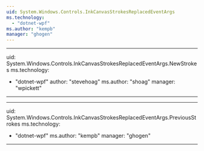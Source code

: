 ```yaml
---
uid: System.Windows.Controls.InkCanvasStrokesReplacedEventArgs
ms.technology: 
  - "dotnet-wpf"
ms.author: "kempb"
manager: "ghogen"
---
```


---
uid: System.Windows.Controls.InkCanvasStrokesReplacedEventArgs.NewStrokes
ms.technology: 
  - "dotnet-wpf"
author: "stevehoag"
ms.author: "shoag"
manager: "wpickett"
---

---
uid: System.Windows.Controls.InkCanvasStrokesReplacedEventArgs.PreviousStrokes
ms.technology: 
  - "dotnet-wpf"
ms.author: "kempb"
manager: "ghogen"
---
